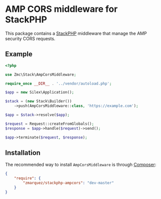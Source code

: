 AMP CORS middleware for StackPHP
==============================

This package contains a [StackPHP](http://stackphp.com/) middleware that manage the AMP security CORS requests.

Example
-------

```php
<?php

use Zmc\Stack\AmpCorsMiddleware;

require_once __DIR__ . '../vendor/autoload.php';

$app = new Silex\Application();

$stack = (new Stack\Builder())
    ->push(AmpCorsMiddleware::class, 'https://example.com');

$app = $stack->resolve($app);

$request = Request::createFromGlobals();
$response = $app->handle($request)->send();

$app->terminate($request, $response);
```

Installation
------------

The recommended way to install `AmpCorsMiddleware` is through [Composer](http://getcomposer.org/):

``` json
{
    "require": {
        "zmarquez/stackphp-ampcors": "dev-master"
    }
}
```
